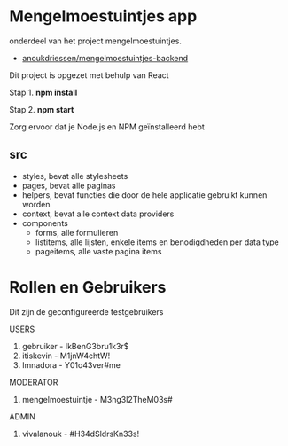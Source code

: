 # Mengelmoestuintjes app

onderdeel van het project mengelmoestuintjes.
- [anoukdriessen/mengelmoestuintjes-backend](https://github.com/anoukdriessen/mengelmoestuintjes-backend)

Dit project is opgezet met behulp van React

Stap 1. **npm install**

Stap 2. **npm start**

Zorg ervoor dat je Node.js en NPM geïnstalleerd hebt

## src
- styles, bevat alle stylesheets
- pages, bevat alle paginas
- helpers, bevat functies die door de hele applicatie gebruikt kunnen worden
- context, bevat alle context data providers
- components
  - forms, alle formulieren
  - listitems, alle lijsten, enkele items en benodigdheden per data type
  - pageitems, alle vaste pagina items
  
# Rollen en Gebruikers
Dit zijn de geconfigureerde testgebruikers

USERS
1. gebruiker - IkBenG3bru1k3r$
2. itiskevin - M1jnW4chtW!
3. lmnadora - Y01o43ver#me

MODERATOR
1. mengelmoestuintje - M3ng3l2TheM03s#

ADMIN
1. vivalanouk - #H34dSldrsKn33s!